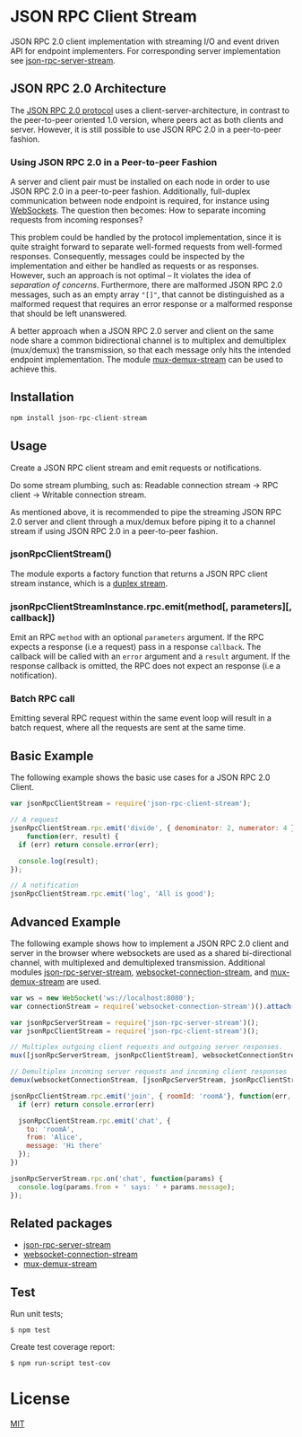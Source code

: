 # JSON RPC Client Stream

JSON RPC 2.0 client implementation with streaming I/O and event driven API for
endpoint implementers. For corresponding server implementation see
[json-rpc-server-stream](https://github.com/claudijo/json-rpc-server-stream).

## JSON RPC 2.0 Architecture

The [JSON RPC 2.0 protocol](http://www.jsonrpc.org/specification) uses a
client-server-architecture, in contrast to the peer-to-peer oriented 1.0
version, where peers act as both clients and server. However, it is still
possible to use JSON RPC 2.0 in a peer-to-peer fashion.

### Using JSON RPC 2.0 in a Peer-to-peer Fashion

A server and client pair must be installed on each node in order to use JSON RPC
2.0 in a peer-to-peer fashion. Additionally, full-duplex communication between
node endpoint is required, for instance using
[WebSockets](https://developer.mozilla.org/en-US/docs/Web/API/WebSockets_API).
The question then becomes: How to separate incoming requests from incoming
responses?

This problem could be handled by the protocol implementation, since it is quite
straight forward to separate well-formed requests from well-formed responses.
Consequently, messages could be inspected by the implementation and either be
handled as requests or as responses. However, such an approach is not optimal –
It violates the idea of _separation of concerns_. Furthermore, there are
malformed JSON RPC 2.0 messages, such as an empty array `"[]"`, that cannot be
distinguished as a malformed request that requires an error response or a
malformed response that should be left unanswered.

A better approach when a JSON RPC 2.0 server and client on the same node share a
common bidirectional channel is to multiplex and demultiplex (mux/demux) the
transmission, so that each message only hits the intended endpoint
implementation. The module
[mux-demux-stream](https://github.com/claudijo/mux-demux-stream) can be used to
achieve this.

## Installation

```js
npm install json-rpc-client-stream
```

## Usage

Create a JSON RPC client stream and emit requests or notifications.

Do some stream plumbing, such as: Readable connection stream -> RPC client ->
Writable connection stream.

As mentioned above, it is recommended to pipe the streaming JSON RPC 2.0 server
and client through a mux/demux before piping it to a channel stream if using
JSON RPC 2.0 in a peer-to-peer fashion.

### jsonRpcClientStream()

The module exports a factory function that returns a JSON RPC client stream
instance, which is a
[duplex stream](https://nodejs.org/api/stream.html#stream_class_stream_duplex).

### jsonRpcClientStreamInstance.rpc.emit(method[, parameters][, callback])

Emit an RPC `method` with an optional `parameters` argument. If the RPC expects a
response (i.e a request) pass in a response `callback`. The callback will be called
with an `error` argument and a `result` argument. If the response callback is
omitted, the RPC does not expect an response (i.e a notification).

### Batch RPC call
Emitting several RPC request within the same event loop will result in a batch
request, where all the requests are sent at the same time.

## Basic Example

The following example shows the basic use cases for a JSON RPC 2.0 Client.

```js
var jsonRpcClientStream = require('json-rpc-client-stream');

// A request
jsonRpcClientStream.rpc.emit('divide', { denominator: 2, numerator: 4 },
    function(err, result) {
  if (err) return console.error(err);

  console.log(result);
});

// A notification
jsonRpcClientStream.rpc.emit('log', 'All is good');
```

## Advanced Example
The following example shows how to implement a JSON RPC 2.0 client and server
in the browser where websockets are used as a shared bi-directional channel, with
multiplexed and demultiplexed transmission. Additional modules
[json-rpc-server-stream](https://github.com/claudijo/json-rpc-server-stream),
[websocket-connection-stream](https://github.com/claudijo/websocket-connection-stream),
and [mux-demux-stream](https://github.com/claudijo/mux-demux-stream) are used.

```js
var ws = new WebSocket('ws://localhost:8080');
var connectionStream = require('websocket-connection-stream')().attach(ws);

var jsonRpcServerStream = require('json-rpc-server-stream')();
var jsonRpcClientStream = require('json-rpc-client-stream')();

// Multiplex outgoing client requests and outgoing server responses.
mux([jsonRpcServerStream, jsonRpcClientStream], websocketConnectionStream);

// Demultiplex incoming server requests and incoming client responses
demux(websocketConnectionStream, [jsonRpcServerStream, jsonRpcClientStream]);

jsonRpcClientStream.rpc.emit('join', { roomId: 'roomA'}, function(err, result) {
  if (err) return console.error(err)

  jsonRpcClientStream.rpc.emit('chat', {
    to: 'roomA',
    from: 'Alice',
    message: 'Hi there'
  });
})

jsonRpcServerStream.rpc.on('chat', function(params) {
  console.log(params.from + ' says: ' + params.message);
});
```

## Related packages

* [json-rpc-server-stream](https://github.com/claudijo/json-rpc-server-stream)
* [websocket-connection-stream](https://github.com/claudijo/websocket-connection-stream)
* [mux-demux-stream](https://github.com/claudijo/mux-demux-stream)

## Test

Run unit tests;

`$ npm test`

Create test coverage report:

`$ npm run-script test-cov`

# License

[MIT](LICENSE)
